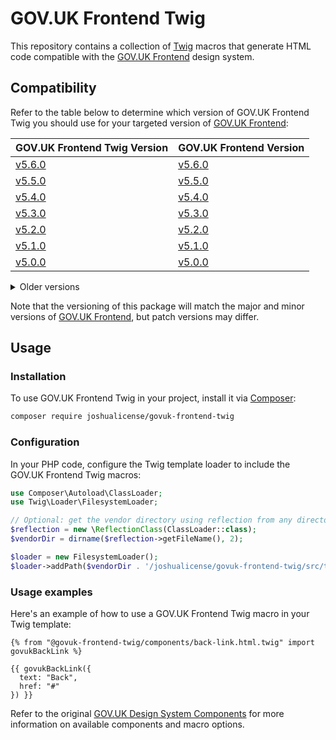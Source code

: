 # GOV.UK Frontend Twig

This repository contains a collection of [Twig](https://twig.symfony.com/) macros that generate HTML code compatible with the [GOV.UK Frontend](https://github.com/alphagov/govuk-frontend) design system.

## Compatibility

Refer to the table below to determine which version of GOV.UK Frontend Twig you should use for your targeted version of [GOV.UK Frontend](https://github.com/alphagov/govuk-frontend):

| GOV.UK Frontend Twig Version                                                       | GOV.UK Frontend Version                                                  |
| ---------------------------------------------------------------------------------- | ------------------------------------------------------------------------ |
| [v5.6.0](https://github.com/JoshuaLicense/govuk-frontend-twig/releases/tag/v5.6.0) | [v5.6.0](https://github.com/alphagov/govuk-frontend/releases/tag/v5.6.0) |
| [v5.5.0](https://github.com/JoshuaLicense/govuk-frontend-twig/releases/tag/v5.5.0) | [v5.5.0](https://github.com/alphagov/govuk-frontend/releases/tag/v5.5.0) |
| [v5.4.0](https://github.com/JoshuaLicense/govuk-frontend-twig/releases/tag/v5.4.0) | [v5.4.0](https://github.com/alphagov/govuk-frontend/releases/tag/v5.4.0) |
| [v5.3.0](https://github.com/JoshuaLicense/govuk-frontend-twig/releases/tag/v5.3.0) | [v5.3.0](https://github.com/alphagov/govuk-frontend/releases/tag/v5.3.0) |
| [v5.2.0](https://github.com/JoshuaLicense/govuk-frontend-twig/releases/tag/v5.2.0) | [v5.2.0](https://github.com/alphagov/govuk-frontend/releases/tag/v5.2.0) |
| [v5.1.0](https://github.com/JoshuaLicense/govuk-frontend-twig/releases/tag/v5.1.0) | [v5.1.0](https://github.com/alphagov/govuk-frontend/releases/tag/v5.1.0) |
| [v5.0.0](https://github.com/JoshuaLicense/govuk-frontend-twig/releases/tag/v5.0.0) | [v5.0.0](https://github.com/alphagov/govuk-frontend/releases/tag/v5.0.0) |

<details><summary>Older versions</summary>

| GOV.UK Frontend Twig Version                                                       | GOV.UK Frontend Version                                                  |
| ---------------------------------------------------------------------------------- | ------------------------------------------------------------------------ |
| [v4.7.0](https://github.com/JoshuaLicense/govuk-frontend-twig/releases/tag/v4.7.0) | [v4.7.0](https://github.com/alphagov/govuk-frontend/releases/tag/v4.7.0) |
| [v4.6.0](https://github.com/JoshuaLicense/govuk-frontend-twig/releases/tag/v4.6.0) | [v4.6.0](https://github.com/alphagov/govuk-frontend/releases/tag/v4.6.0) |
| [v4.5.0](https://github.com/JoshuaLicense/govuk-frontend-twig/releases/tag/v4.5.0) | [v4.5.0](https://github.com/alphagov/govuk-frontend/releases/tag/v4.5.0) |

</details>

Note that the versioning of this package will match the major and minor versions of [GOV.UK Frontend](https://github.com/alphagov/govuk-frontend), but patch versions may differ.

## Usage

### Installation

To use GOV.UK Frontend Twig in your project, install it via [Composer](https://getcomposer.org/):

```bash
composer require joshualicense/govuk-frontend-twig
```

### Configuration

In your PHP code, configure the Twig template loader to include the GOV.UK Frontend Twig macros:

```php
use Composer\Autoload\ClassLoader;
use Twig\Loader\FilesystemLoader;

// Optional: get the vendor directory using reflection from any directory.
$reflection = new \ReflectionClass(ClassLoader::class);
$vendorDir = dirname($reflection->getFileName(), 2);

$loader = new FilesystemLoader();
$loader->addPath($vendorDir . '/joshualicense/govuk-frontend-twig/src/templates', 'govuk-frontend-twig');
```

### Usage examples

Here's an example of how to use a GOV.UK Frontend Twig macro in your Twig template:

```twig
{% from "@govuk-frontend-twig/components/back-link.html.twig" import govukBackLink %}

{{ govukBackLink({
  text: "Back",
  href: "#"
}) }}
```

Refer to the original [GOV.UK Design System Components](https://design-system.service.gov.uk/components/) for more information on available components and macro options.
